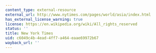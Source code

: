 ```yaml
---
content_type: external-resource
external_url: http://www.nytimes.com/pages/world/asia/index.html
has_external_license_warning: true
license: https://en.wikipedia.org/wiki/All_rights_reserved
status: ''
title: New York Times
uid: c6049c4b-4ead-4ff7-a464-eaae69972b67
wayback_url: ''
---
```

